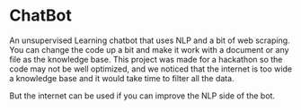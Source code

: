 # ChatBot
An unsupervised Learning chatbot that uses NLP and a bit of web scraping. You can change the code up a bit and make it work with a
document or any file as the knowledge base. This project was made for a hackathon so the code may not be well optimized, and we noticed 
that the internet is too wide a knowledge base and it would take time to filter all the data.

But the internet can be used if you can improve the NLP side of the bot.
